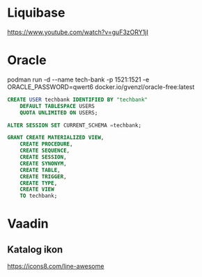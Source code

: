 # Liquibase
https://www.youtube.com/watch?v=guF3zORY1jI

# Oracle
podman run -d --name tech-bank -p 1521:1521 -e ORACLE_PASSWORD=qwert6 docker.io/gvenzl/oracle-free:latest

~~~SQL
CREATE USER techbank IDENTIFIED BY "techbank"
    DEFAULT TABLESPACE USERS
    QUOTA UNLIMITED ON USERS;

ALTER SESSION SET CURRENT_SCHEMA =techbank;

GRANT CREATE MATERIALIZED VIEW,
    CREATE PROCEDURE,
    CREATE SEQUENCE,
    CREATE SESSION,
    CREATE SYNONYM,
    CREATE TABLE,
    CREATE TRIGGER,
    CREATE TYPE,
    CREATE VIEW
    TO techbank;
~~~

# Vaadin

## Katalog ikon
https://icons8.com/line-awesome

